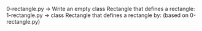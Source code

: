 0-rectangle.py -> Write an empty class Rectangle that defines a rectangle:
1-rectangle.py ->  class Rectangle that defines a rectangle by: (based on 0-rectangle.py)

